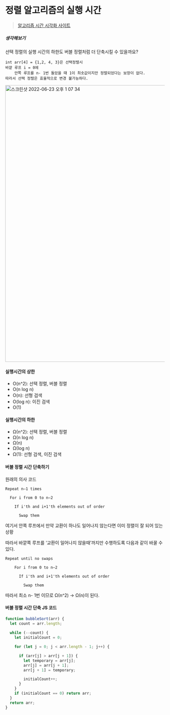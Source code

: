 # 정렬 알고리즘의 실행 시간
> [알고리즘 시간 시각화 사이트](https://www.cs.usfca.edu/~galles/visualization/ComparisonSort.html)

##### 생각해보기
선택 정렬의 실행 시간의 하한도 버블 정렬처럼 더 단축시킬 수 있을까요?

```
int arr[4] = {1,2, 4, 3}은 선택정렬시
바깥 루프 i = 0에
    안쪽 루프를 n- 1번 돌았을 때 1이 최솟값이지만 정렬되었다는 보장이 없다. 
따라서 선택 정렬은 효율적으로 변경 불가능하다.
```
<img width="873" alt="스크린샷 2022-06-23 오후 1 07 34" src="https://user-images.githubusercontent.com/87258182/175451817-545c9799-ad12-4490-a063-00f694943b63.png">

#### 실행시간의 상한

- O(n^2): 선택 정렬, 버블 정렬
- O(n log n)
- O(n): 선형 검색
- O(log n): 이진 검색
- O(1)


#### 실행시간의 하한

- Ω(n^2): 선택 정렬, 버블 정렬
- Ω(n log n)
- Ω(n)
- Ω(log n)
- Ω(1): 선형 검색, 이진 검색

#### 버블 정렬 시간 단축하기 

원래의 의사 코드 
```
Repeat n–1 times

  For i from 0 to n–2

    If i'th and i+1'th elements out of order

      Swap them
```
여기서 안쪽 루프에서 만약 교환이 하나도 일어나지 않는다면 이미 정렬이 잘 되어 있는 상황

따라서 바깥쪽 루프를 ‘교환이 일어나지 않을때’까지만 수행하도록 다음과 같이 바꿀 수 있다.
```
Repeat until no swaps

    For i from 0 to n–2

      If i'th and i+1'th elements out of order

        Swap them
```
따라서 최소 n- 1번 이므로 Ω(n^2) -> Ω(n)이 된다. 

#### 버블 정렬 시간 단축 JS 코드

``` javascript
function bubbleSort(arr) {
  let count = arr.length;
  
  while (--count) {
    let initialCount = 0;

    for (let j = 0; j < arr.length - 1; j++) {

      if (arr[j] > arr[j + 1]) {
        let temporary = arr[j];
        arr[j] = arr[j + 1];
        arr[j + 1] = temporary;

        initialCount++;
      }
    }
    if (initialCount == 0) return arr;
  }
  return arr;
}
```